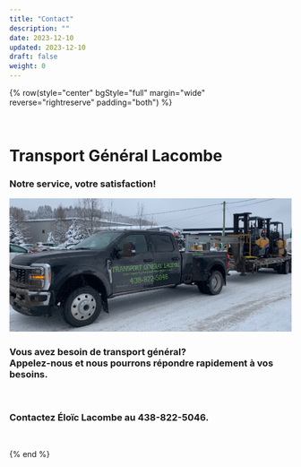 ```yaml
---
title: "Contact"
description: ""
date: 2023-12-10
updated: 2023-12-10
draft: false
weight: 0
---
```


<div class="container mx-auto">

<!-- section 1 -->

{% row(style="center" bgStyle="full" margin="wide" reverse="rightreserve" padding="both") %}

<br>

# Transport Général Lacombe

### Notre service, votre satisfaction!

![image](./img/tgl_img_truck-2.jpg)

### Vous avez besoin de transport général? <br> Appelez-nous et nous pourrons répondre rapidement à vos besoins.

<br>

### Contactez Éloïc Lacombe au 438-822-5046.

<br>

</div>

{% end %}

